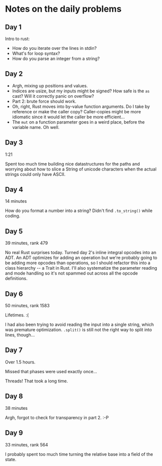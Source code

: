 # Notes on the daily problems

## Day 1

Intro to rust:
* How do you iterate over the lines in stdin?
* What's for loop syntax?
* How do you parse an integer from a string?

## Day 2

* Argh, mixing up positions and values.
* Indices are usize, but my inputs might be signed? How safe is the `as` cast?
  Will it correctly panic on overflow?
* Part 2: brute force should work.
* Oh, right, Rust moves into by-value function arguments. Do I take by reference
  or make the caller copy? Caller-copies might be more idiomatic since it would
  let the caller be more efficient...
* The `mut` on a function parameter goes in a weird place, before the variable
  name. Oh well.

## Day 3

1:21

Spent too much time building nice datastructures for the paths and worrying
about how to slice a String of unicode characters when the actual strings could
only have ASCII.

## Day 4

14 minutes

How do you format a number into a string? Didn't find `.to_string()` while
coding.

## Day 5

39 minutes, rank 479

No real Rust surprises today. Turned day 2's inline integral opcodes into an
ADT. An ADT optimizes for adding an operation but we're probably going to be
adding more opcodes than operations, so I should refactor this into a class
hierarchy -- a Trait in Rust. I'll also systematize the parameter reading and
mode handling so it's not spammed out across all the opcode definitions.

## Day 6

50 minutes, rank 1583

Lifetimes. :(

I had also been trying to avoid reading the input into a single string, which
was premature optimization. `.split()` is still not the right way to split into
lines, though...

## Day 7

Over 1.5 hours.

Missed that phases were used exactly once...

Threads! That took a long time.

## Day 8

38 minutes

Argh, forgot to check for transparency in part 2. :-P

## Day 9

33 minutes, rank 564

I probably spent too much time turning the relative base into a field of the
state.
